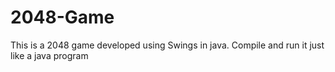 # 2048-Game
This is a 2048 game developed using Swings in java.
Compile and run it just like a java program
